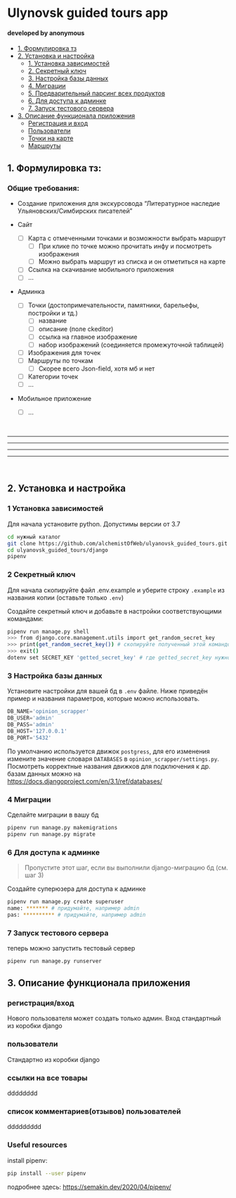 # Ulynovsk guided tours app
#### developed by anonymous


* [1. Формулировка тз](#task_description)
* [2. Установка и настройка](#setup)
    * [1. Установка зависимостей](#dependences)
    * [2. Секретный ключ](#create_secret_key)
    * [3. Настройка базы данных](#setup_db)
    * [4. Миграции](#migrations)
    * [5. Предварительный парсинг всех продуктов](#scrap_sitemap)
    * [6. Для доступа к админке ](#admin_panel)
    * [7. Запуск тестового сервера](#test_server)
* [3. Описание функционала приложения](#description)
    * [Регистрация и вход](#auth)
    * [Пользователи](#users)
    * [Точки на карте](#points)
    * [Маршруты](#paths)


## 1. Формулировка тз:
<a name="task_description"></a> 


### Общие требования: 

* Создание приложения для экскурсовода​ “Литературное наследие Ульяновских/Симбирских писателей” 


* Сайт
    * [ ] Карта с отмеченными точками и возможности выбрать маршрут
        * [ ] При клике по точке можно прочитать инфу и посмотреть изображения
        * [ ] Можно выбрать маршрут из списка и он отметиться на карте
    * [ ] Ссылка на скачивание мобильного приложения
    * [ ] ...
* Админка
    * [ ] Точки (достопримечательности, памятники, барельефы, постройки и тд.)
        * [ ] название
        * [ ] описание (поле ckeditor)
        * [ ] ссылка на главное изображение
        * [ ] набор изображений (соединяется промежуточной таблицей)
    * [ ] Изображения для точек
    * [ ] Маршруты по точкам
        * [ ] Скорее всего Json-field, хотя мб и нет
    * [ ] Категории точек
    * [ ] ...
* Мобильное приложение
    * [ ] ...

<br>

---
---
---
---

<br>  

## 2. Установка и настройка
<a name="setup"></a> 

### 1 Установка зависимостей
<a name="dependences"></a> 

Для начала установите python.
Допустимы версии от 3.7


```bash
cd нужный каталог
git clone https://github.com/alchemistOfWeb/ulyanovsk_guided_tours.git
cd ulyanovsk_guided_tours/django
pipenv
```

### 2 Секретный ключ
<a name="create_secret_key"></a> 

Для начала скопируйте файл .env.example и уберите строку `.example` из названия копии (оставьте только `.env`)

Создайте секретный ключ и добавьте в настройки соответствующими командами:
```bash
pipenv run manage.py shell
>>> from django.core.management.utils import get_random_secret_key
>>> print(get_random_secret_key()) # скопируйте полученный этой командой ключ
>>> exit()
dotenv set SECRET_KEY 'getted_secret_key' # где getted_secret_key нужно вставить полученный ключ
```

### 3 Настройка базы данных
<a name="setup_db"></a> 

Установите настройки для вашей бд в `.env` файле. Ниже приведён пример и названия параметров, которые можно использовать. 
```py
DB_NAME='opinion_scrapper'
DB_USER='admin'
DB_PASS='admin'
DB_HOST='127.0.0.1'
DB_PORT='5432'
```
По умолчанию используется движок `postgress`, для его изменения измените значение словаря `DATABASES` в `opinion_scrapper/settings.py`.
Посмотреть корректные названия движков для подключения к др. базам данных можно на https://docs.djangoproject.com/en/3.1/ref/databases/

### 4 Миграции
<a name="migrations"></a> 

Сделайте миграции в вашу бд
```bash
pipenv run manage.py makemigrations
pipenv run manage.py migrate
```

### 6 Для доступа к админке 
<a name="admin_panel"></a> 

> Пропустите этот шаг, если вы выполнили django-миграцию бд (см. шаг 3)

Создайте суперюзера для доступа к админке
```bash
pipenv run manage.py create superuser
name: ******* # придумайте, например admin
pas: ********** # придумайте, например admin
```

### 7 Запуск тестового сервера
<a name="test_server"></a> 

теперь можно запустить тестовый сервер
```bash
pipenv run manage.py runserver
```

## 3. Описание функционала приложения
<a name="description"></a> 

### регистрация/вход
<a name="auth"></a> 

Нового пользователя может создать только админ. Вход стандартный из коробки django


### пользователи
<a name="users"></a> 

Cтандартно из коробки django

### ссылки на все товары
<a name="points"></a>

dddddddd

### список комментариев(отзывов) пользователей
<a name="paths"></a>

ddddddddd


### Useful resources

install pipenv:
```bash
pip install --user pipenv
```

подробнее здесь: https://semakin.dev/2020/04/pipenv/

